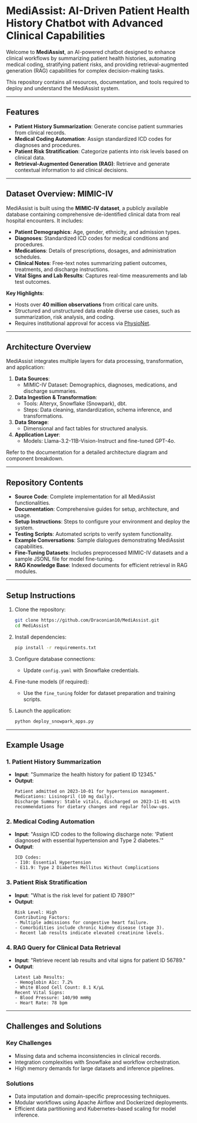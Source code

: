 # MediAssist: AI-Driven Patient Health History Chatbot with Advanced Clinical Capabilities

Welcome to **MediAssist**, an AI-powered chatbot designed to enhance clinical workflows by summarizing patient health histories, automating medical coding, stratifying patient risks, and providing retrieval-augmented generation (RAG) capabilities for complex decision-making tasks. 

This repository contains all resources, documentation, and tools required to deploy and understand the MediAssist system.

---

## Features

- **Patient History Summarization**: Generate concise patient summaries from clinical records.
- **Medical Coding Automation**: Assign standardized ICD codes for diagnoses and procedures.
- **Patient Risk Stratification**: Categorize patients into risk levels based on clinical data.
- **Retrieval-Augmented Generation (RAG)**: Retrieve and generate contextual information to aid clinical decisions.

---

## Dataset Overview: MIMIC-IV

MediAssist is built using the **MIMIC-IV dataset**, a publicly available database containing comprehensive de-identified clinical data from real hospital encounters. It includes:

- **Patient Demographics**: Age, gender, ethnicity, and admission types.
- **Diagnoses**: Standardized ICD codes for medical conditions and procedures.
- **Medications**: Details of prescriptions, dosages, and administration schedules.
- **Clinical Notes**: Free-text notes summarizing patient outcomes, treatments, and discharge instructions.
- **Vital Signs and Lab Results**: Captures real-time measurements and lab test outcomes.

**Key Highlights**:
- Hosts over **40 million observations** from critical care units.
- Structured and unstructured data enable diverse use cases, such as summarization, risk analysis, and coding.
- Requires institutional approval for access via [PhysioNet](https://physionet.org/content/mimiciv/3.1/).

---

## Architecture Overview

MediAssist integrates multiple layers for data processing, transformation, and application:

1. **Data Sources**:
   - MIMIC-IV Dataset: Demographics, diagnoses, medications, and discharge summaries.
2. **Data Ingestion & Transformation**:
   - Tools: Alteryx, Snowflake (Snowpark), dbt.
   - Steps: Data cleaning, standardization, schema inference, and transformations.
3. **Data Storage**:
   - Dimensional and fact tables for structured analysis.
4. **Application Layer**:
   - Models: Llama-3.2-11B-Vision-Instruct and fine-tuned GPT-4o.

Refer to the documentation for a detailed architecture diagram and component breakdown.

---

## Repository Contents

- **Source Code**: Complete implementation for all MediAssist functionalities.
- **Documentation**: Comprehensive guides for setup, architecture, and usage.
- **Setup Instructions**: Steps to configure your environment and deploy the system.
- **Testing Scripts**: Automated scripts to verify system functionality.
- **Example Conversations**: Sample dialogues demonstrating MediAssist capabilities.
- **Fine-Tuning Datasets**: Includes preprocessed MIMIC-IV datasets and a sample JSONL file for model fine-tuning.
- **RAG Knowledge Base**: Indexed documents for efficient retrieval in RAG modules.

---

## Setup Instructions

1. Clone the repository:
   ```bash
   git clone https://github.com/Draconian10/MediAssist.git
   cd MediAssist
   ```

2. Install dependencies:
   ```bash
   pip install -r requirements.txt
   ```

3. Configure database connections:
   - Update `config.yaml` with Snowflake credentials.

4. Fine-tune models (if required):
   - Use the `fine_tuning` folder for dataset preparation and training scripts.

5. Launch the application:
   ```bash
   python deploy_snowpark_apps.py
   ```

---

## Example Usage

### **1. Patient History Summarization**
- **Input**: "Summarize the health history for patient ID 12345."
- **Output**:
  ```
  Patient admitted on 2023-10-01 for hypertension management.
  Medications: Lisinopril (10 mg daily).
  Discharge Summary: Stable vitals, discharged on 2023-11-01 with recommendations for dietary changes and regular follow-ups.
  ```

### **2. Medical Coding Automation**
- **Input**: "Assign ICD codes to the following discharge note: 'Patient diagnosed with essential hypertension and Type 2 diabetes.'"
- **Output**:
  ```
  ICD Codes:
  - I10: Essential Hypertension
  - E11.9: Type 2 Diabetes Mellitus Without Complications
  ```

### **3. Patient Risk Stratification**
- **Input**: "What is the risk level for patient ID 7890?"
- **Output**:
  ```
  Risk Level: High
  Contributing Factors:
  - Multiple admissions for congestive heart failure.
  - Comorbidities include chronic kidney disease (stage 3).
  - Recent lab results indicate elevated creatinine levels.
  ```

### **4. RAG Query for Clinical Data Retrieval**
- **Input**: "Retrieve recent lab results and vital signs for patient ID 56789."
- **Output**:
  ```
  Latest Lab Results:
  - Hemoglobin A1c: 7.2%
  - White Blood Cell Count: 8.1 K/µL
  Recent Vital Signs:
  - Blood Pressure: 140/90 mmHg
  - Heart Rate: 78 bpm
  ```

---

## Challenges and Solutions

### Key Challenges
- Missing data and schema inconsistencies in clinical records.
- Integration complexities with Snowflake and workflow orchestration.
- High memory demands for large datasets and inference pipelines.

### Solutions
- Data imputation and domain-specific preprocessing techniques.
- Modular workflows using Apache Airflow and Dockerized deployments.
- Efficient data partitioning and Kubernetes-based scaling for model inference.
